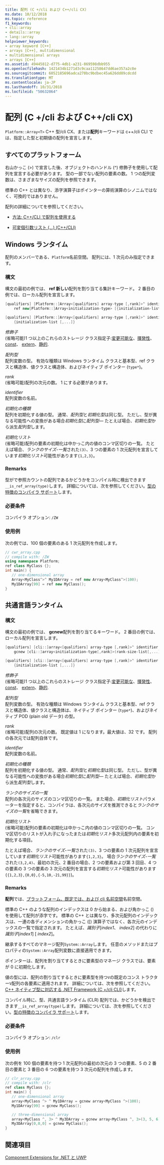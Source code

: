 ```yaml
---
title: 配列 (C +/cli および C++/cli CX)
ms.date: 10/12/2018
ms.topic: reference
f1_keywords:
- cli::array
- details::array
- lang::array
helpviewer_keywords:
- array keyword [C++]
- arrays [C++], multidimensional
- multidimensional arrays
- arrays [C++]
ms.assetid: 49445812-d775-4db1-a231-869598dbb955
ms.openlocfilehash: 1421434b1271d3c9caa11258647dd6ae357a2c0e
ms.sourcegitcommit: 6052185696adca270bc9bdbec45a626dd89cdcdd
ms.translationtype: MT
ms.contentlocale: ja-JP
ms.lasthandoff: 10/31/2018
ms.locfileid: "50632064"
---
```

# <a name="arrays-ccli-and-ccx"></a>配列 (C +/cli および C++/cli CX)

`Platform::Array<T>` C++ 型/cli CX、または**配列**キーワードは c++/cli CLI では、指定した型と初期値の配列を宣言します。

## <a name="all-platforms"></a>すべてのプラットフォーム

右山かっこ (>) で宣言した後、オブジェクトのハンドル (^) 修飾子を使用して配列を宣言する必要があります。
型の一部でない配列の要素の数。 1 つの配列変数は、さまざまなサイズの配列を参照できます。

標準の C++ とは異なり、添字演算子はポインターの算術演算のシノニムではなく、可換的ではありません。

配列の詳細についてを参照してください。

- [方法: C++/CLI で配列を使用する](../dotnet/how-to-use-arrays-in-cpp-cli.md)

- [可変個引数リスト (...) (C++/CLI)](../windows/variable-argument-lists-dot-dot-dot-cpp-cli.md)

## <a name="windows-runtime"></a>Windows ランタイム

配列のメンバーである、`Platform`名前空間。 配列には、1 次元のみ指定できます。

### <a name="syntax"></a>構文

構文の最初の例では、 **ref 新しい**配列を割り当てる集計キーワード。 2 番目の例では、ローカル配列を宣言します。

```cpp
[qualifiers] [Platform::]Array<[qualifiers] array-type [,rank]>^ identifier =
    ref new[Platform::]Array<initialization-type> [{initialization-list [,...]}]

[qualifiers] [Platform::]Array<[qualifiers] array-type [,rank]>^ identifier =
    {initialization-list [,...]}
```

*修飾子*<br/>
(省略可能)1 つ以上のこれらのストレージ クラス指定子:[変更可能な](../cpp/mutable-data-members-cpp.md)、[揮発性](../cpp/volatile-cpp.md)、 [const](../cpp/const-cpp.md)、 [extern](../cpp/using-extern-to-specify-linkage.md)、[静的](../cpp/static-members-cpp.md).

*配列型*<br/>
配列変数の型。 有効な種類は Windows ランタイム クラスと基本型、ref クラスと構造体、値クラスと構造体、およびネイティブ ポインター (`type*`)。

*rank*<br/>
(省略可能)配列の次元の数。 1 にする必要があります。

*identifier*<br/>
配列変数の名前。

*初期化の種類*<br/>
配列を初期化する値の型。 通常、*配列型*と*初期化型*は同じ型。 ただし、型が異なる可能性への変換がある場合*初期化型*に*配列型*— たとえば場合、*初期化型*から派生*配列型*します。

*初期化リスト*<br/>
(省略可能)配列の要素の初期化は中かっこ内の値のコンマ区切りの一覧。 たとえば場合、*ランクのサイズ-一覧*された`(3)`、3 つの要素の 1 次元配列を宣言しています*初期化リスト*可能性があります`{1,2,3}`。

### <a name="remarks"></a>Remarks

型がで参照カウントの配列であるかどうかをコンパイル時に検出できます`__is_ref_array(type)`します。 詳細については、次を参照してください。[型の特徴のコンパイラ サポート](../windows/compiler-support-for-type-traits-cpp-component-extensions.md)します。

### <a name="requirements"></a>必要条件

コンパイラ オプション: `/ZW`

### <a name="examples"></a>使用例

次の例では、100 個の要素のある 1 次元配列を作成します。

```cpp
// cwr_array.cpp
// compile with: /ZW
using namespace Platform;
ref class MyClass {};
int main() {
   // one-dimensional array
   Array<MyClass^>^ My1DArray = ref new Array<MyClass^>(100);
   My1DArray[99] = ref new MyClass();
}
```

## <a name="common-language-runtime"></a>共通言語ランタイム

### <a name="syntax"></a>構文

構文の最初の例では、 **gcnew**配列を割り当てるキーワード。 2 番目の例では、ローカル配列を宣言します。

```cpp
[qualifiers] [cli::]array<[qualifiers] array-type [,rank]>^ identifier =
    gcnew [cli::]array<initialization-type[,rank]>(rank-size-list[,...]) [{initialization-list [,...]}]

[qualifiers] [cli::]array<[qualifiers] array-type [,rank]>^ identifier =
    {initialization-list [,...]}
```

*修飾子*<br/>
(省略可能)1 つ以上のこれらのストレージ クラス指定子:[変更可能な](../cpp/mutable-data-members-cpp.md)、[揮発性](../cpp/volatile-cpp.md)、 [const](../cpp/const-cpp.md)、 [extern](../cpp/using-extern-to-specify-linkage.md)、[静的](../cpp/static-members-cpp.md).

*配列型*<br/>
配列変数の型。 有効な種類は Windows ランタイム クラスと基本型、ref クラスと構造体、値クラスと構造体は、ネイティブ ポインター (`type*`)、およびネイティブ POD (plain old データ) の型。

*rank*<br/>
(省略可能)配列の次元の数。 既定値は 1 になります。最大値は、32 です。 配列の各次元では配列自体です。

*identifier*<br/>
配列変数の名前。

*初期化の種類*<br/>
配列を初期化する値の型。 通常、*配列型*と*初期化型*は同じ型。 ただし、型が異なる可能性への変換がある場合*初期化型*に*配列型*— たとえば場合、*初期化型*から派生*配列型*します。

*ランクのサイズの一覧*<br/>
配列の各次元のサイズのコンマ区切りの一覧。 また場合、*初期化リスト*パラメーターを指定すると、コンパイラは、各次元のサイズを推測できると*ランクのサイズの一覧*を省略できます。

*初期化リスト*<br/>
(省略可能)配列の要素の初期化は中かっこ内の値のコンマ区切りの一覧。 コンマ区切りのリストが入れ子になったまたは*初期化リスト*多次元配列内の要素を初期化する項目。

たとえば場合、*ランクのサイズ-一覧*された`(3)`、3 つの要素の 1 次元配列を宣言しています*初期化リスト*可能性があります`{1,2,3}`。 場合*ランクのサイズ-一覧*された`(3,2,4)`、最初の次元、2 番目の場合、2 つの要素および第 3 回目、4 つの要素の 3 つの要素の 3 次元の配列を宣言する*初期化リスト*可能性があります`{{1,2,3},{0,0},{-5,10,-21,99}}`)。

### <a name="remarks"></a>Remarks

**配列**では、[プラットフォーム、既定では、および cli 名前空間](../windows/platform-default-and-cli-namespaces-cpp-component-extensions.md)名前空間。

標準の C++ のような配列のインデックスは 0 から始まる、および角かっこ () を使用して配列が添字です。 標準の C++ とは異なり、多次元配列のインデックスは、一連の各ディメンションの角かっこ ([) 演算子ではなく、各次元のインデックスの一覧で指定されます。 たとえば、*識別子*[*index1*、 *index2*] の代わりに*識別子*[*index1*] [ *index2*]。

継承するすべてのマネージ配列`System::Array`します。 任意のメソッドまたはプロパティの`System::Array`配列変数に直接適用できます。

ポインターは、配列を割り当てするときに要素型のマネージ クラスでは、要素が 0 に初期化します。

値の型には、配列の割り当てするときに要素型を持つ`V`の既定のコンス トラクター`V`配列の各要素に適用されます。 詳細については、次を参照してください。 [C++ ネイティブ型に対応する .NET Framework (C +/cli CLI)](../dotnet/dotnet-framework-equivalents-to-cpp-native-types-cpp-cli.md)します。

コンパイル時に、型、共通言語ランタイム (CLR) 配列では、かどうかを検出できます`__is_ref_array(type)`します。 詳細については、次を参照してください。[型の特徴のコンパイラ サポート](../windows/compiler-support-for-type-traits-cpp-component-extensions.md)します。

### <a name="requirements"></a>必要条件

コンパイラ オプション: `/clr`

### <a name="examples"></a>使用例

次の例を 100 個の要素を持つ 1 次元配列の最初の次元の 3 つの要素、5 の 2 番目の要素と 3 番目の 6 つの要素を持つ 3 次元の配列を作成します。

```cpp
// clr_array.cpp
// compile with: /clr
ref class MyClass {};
int main() {
   // one-dimensional array
   array<MyClass ^> ^ My1DArray = gcnew array<MyClass ^>(100);
   My1DArray[99] = gcnew MyClass();

   // three-dimensional array
   array<MyClass ^, 3> ^ My3DArray = gcnew array<MyClass ^, 3>(3, 5, 6);
   My3DArray[0,0,0] = gcnew MyClass();
}
```

## <a name="see-also"></a>関連項目

[Component Extensions for .NET と UWP](../windows/component-extensions-for-runtime-platforms.md)